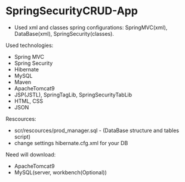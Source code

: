 # SpringSecurityCRUD-App

- Used xml and classes spring configurations:
SpringMVC(xml), DataBase(xml), SpringSecurity(classes).

Used technologies:
- Spring MVC
- Spring Security
- Hibernate
- MySQL
- Maven
- ApacheTomcat9
- JSP(JSTL), SpringTagLib, SpringSecurityTabLib
- HTML, CSS
- JSON

Rescources:
- scr/rescources/prod_manager.sql - (DataBase structure and tables script)
- change settings hibernate.cfg.xml for your DB

Need will download:
- ApacheTomcat9
- MySQL(server, workbench(Optional))